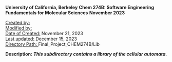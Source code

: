 <b>University of California, Berkeley</b>
<b>Chem 274B: Software Engineering Fundamentals for Molecular Sciences</b>
<b>November 2023</b>

<u>Created by:</u>  <br>
<u>Modified by: </u>  <br>
<u>Date of Created:</u> November 21, 2023 <br>
<u>Last updated: </u> December 15, 2023 <br>
<u>Directory Path: </u> Final_Project_CHEM274B/Lib

<b>Description: <i>This subdirectory contains a library of the cellular automata. </i></b>

